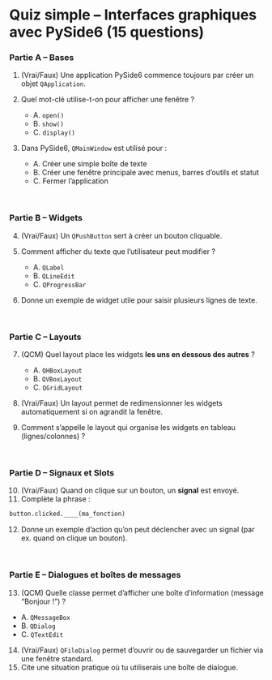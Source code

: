 # Quiz simple – Interfaces graphiques avec PySide6 (15 questions)

### Partie A – Bases

1. (Vrai/Faux) Une application PySide6 commence toujours par créer un objet `QApplication`.
2. Quel mot-clé utilise-t-on pour afficher une fenêtre ?

   * A. `open()`
   * B. `show()`
   * C. `display()`
3. Dans PySide6, `QMainWindow` est utilisé pour :

   * A. Créer une simple boîte de texte
   * B. Créer une fenêtre principale avec menus, barres d’outils et statut
   * C. Fermer l’application

<br/>

### Partie B – Widgets

4. (Vrai/Faux) Un `QPushButton` sert à créer un bouton cliquable.
5. Comment afficher du texte que l’utilisateur peut modifier ?

   * A. `QLabel`
   * B. `QLineEdit`
   * C. `QProgressBar`
6. Donne un exemple de widget utile pour saisir plusieurs lignes de texte.

<br/>

### Partie C – Layouts

7. (QCM) Quel layout place les widgets **les uns en dessous des autres** ?

   * A. `QHBoxLayout`
   * B. `QVBoxLayout`
   * C. `QGridLayout`
8. (Vrai/Faux) Un layout permet de redimensionner les widgets automatiquement si on agrandit la fenêtre.
9. Comment s’appelle le layout qui organise les widgets en tableau (lignes/colonnes) ?

<br/>

### Partie D – Signaux et Slots

10. (Vrai/Faux) Quand on clique sur un bouton, un **signal** est envoyé.
11. Complète la phrase :

```python
button.clicked.____(ma_fonction)
```

12. Donne un exemple d’action qu’on peut déclencher avec un signal (par ex. quand on clique un bouton).

<br/>

### Partie E – Dialogues et boîtes de messages

13. (QCM) Quelle classe permet d’afficher une boîte d’information (message “Bonjour !”) ?

* A. `QMessageBox`
* B. `QDialog`
* C. `QTextEdit`

14. (Vrai/Faux) `QFileDialog` permet d’ouvrir ou de sauvegarder un fichier via une fenêtre standard.
15. Cite une situation pratique où tu utiliserais une boîte de dialogue.

